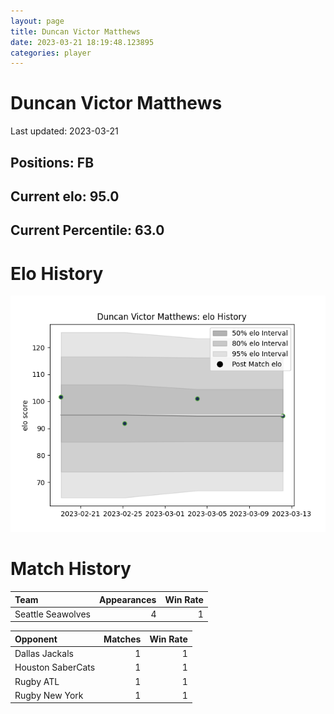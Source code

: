 ```yaml
---  
layout: page  
title: Duncan Victor Matthews  
date: 2023-03-21 18:19:48.123895  
categories: player  
---
```

# Duncan Victor Matthews


Last updated: 2023-03-21
## Positions: FB

## Current elo: 95.0

## Current Percentile: 63.0

# Elo History


![elo history](history_DuncanVictorMatthews.png)
# Match History


| Team              |   Appearances |   Win Rate |
|:------------------|--------------:|-----------:|
| Seattle Seawolves |             4 |          1 |

| Opponent          |   Matches |   Win Rate |
|:------------------|----------:|-----------:|
| Dallas Jackals    |         1 |          1 |
| Houston SaberCats |         1 |          1 |
| Rugby ATL         |         1 |          1 |
| Rugby New York    |         1 |          1 |